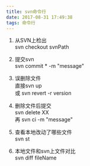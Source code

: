 ```yaml
---
title: svn命令行
date: 2017-08-31 17:49:38
tags: 命令行
---
```


1. 从SVN上检出  
	svn checkout svnPath  
	
2. 提交svn  
	svn commit * -m "message"
	
3. 误删除文件  
   直接svn up  
   或 svn revert -r version  
   
4. 删除文件后提交  
	svn delete XX  
	再 svn ci -m "message"    
	
5. 查看本地改动了哪些文件  
	svn st
	
6. 本地文件和svn上文件对比  
	svn diff fileName